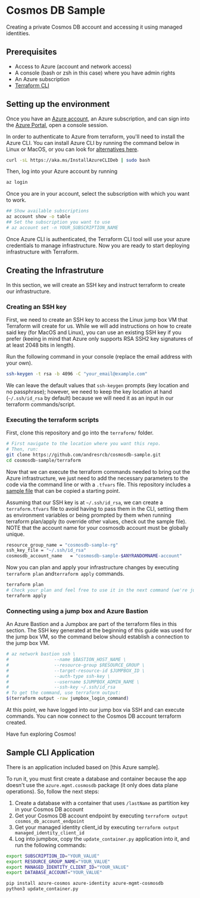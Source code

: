 # Cosmos DB Sample

Creating a private Cosmos DB account and accessing it using managed identities.

## Prerequisites
- Access to Azure (account and network access)
- A console (bash or zsh in this case) where you have admin rights
- An Azure subscription
- [Terraform CLI](https://www.terraform.io/downloads)

## Setting up the environment
Once you have an [Azure account](https://azure.microsoft.com/en-us/free/search/), an Azure subscription, and can sign into the [Azure Portal](https://portal.azure.com/), open a console session.

In order to authenticate to Azure from terraform, you'll need to install the Azure CLI. You can install Azure CLI by running the command below in Linux or MacOS, or you can look for [alternatives here](https://docs.microsoft.com/en-us/cli/azure/install-azure-cli).
```sh
curl -sL https://aka.ms/InstallAzureCLIDeb | sudo bash
```

Then, log into your Azure account by running
```sh
az login
```

Once you are in your account, select the subscription with which you want to work.
```sh
## Show available subscriptions
az account show -o table
## Set the subscription you want to use
# az account set -n YOUR_SUBSCRIPTION_NAME
```

Once Azure CLI is authenticated, the Terraform CLI tool will use your azure credentials to manage infrastructure. Now you are ready to start deploying infrastructure with Terraform.

## Creating the Infrastruture
In this section, we will create an SSH key and instruct terraform to create our infrastructure.

### Creating an SSH key
First, we need to create an SSH key to access the Linux jump box VM that Terraform will create for us. While we will add instructions on how to create said key (for MacOS and Linux), you can use an existing SSH key if you prefer (keeing in mind that Azure only supports RSA SSH2 key signatures of at least 2048 bits in length).

Run the following command in your console (replace the email address with your own).
```sh
ssh-keygen -t rsa -b 4096 -C "your_email@example.com"
```

We can leave the default values that `ssh-keygen` prompts (key location and no passphrase); however, we need to keep the key location at hand (`~/.ssh/id_rsa` by default) because we will need it as an input in our terraform commands/script.

### Executing the terraform scripts
First, clone this repository and go into the `terraform/` folder.

```sh
# First navigate to the location where you want this repo.
# Then, run:
git clone https://github.com/andresrcb/cosmosdb-sample.git
cd cosmosdb-sample/terraform
```

Now that we can execute the terraform commands needed to bring out the Azure infrastructure, we just need to add the necessary parameters to the code via the command line or with a `.tfvars` file. This repository includes a [sample file](/terraform/terraform.tfvars.sample) that can be copied a starting point.

Assuming that our SSH key is at `~/.ssh/id_rsa`, we can create a `terraform.tfvars` file to avoid having to pass them in the CLI, setting them as environment variables or being prompted by them when running terraform plan/apply (to override other values, check out the sample file). NOTE that the account name for your cosmosdb account must be globally unique.

```sh
resource_group_name = "cosmosdb-sample-rg"
ssh_key_file = "~/.ssh/id_rsa"
cosmosdb_account_name   = "cosmosdb-sample-$ANYRANDOMNAME-account"
```

Now you can plan and apply your infrastructure changes by executing `terraform plan` and`terraform apply` commands.

```sh
terraform plan
# Check your plan and feel free to use it in the next command (we're just running apply as-is)
terraform apply
```

### Connecting using a jump box and Azure Bastion
An Azure Bastion and a Jumpbox are part of the terraform files in this section. The SSH key generated at the beginning of this guide was used for the jump box VM, so the command below should establish a connection to the jump box VM.

```sh
# az network bastion ssh \
#                 --name $BASTION_HOST_NAME \
#                 --resource-group $RESOURCE_GROUP \
#                 --target-resource-id $JUMPBOX_ID \
#                 --auth-type ssh-key \
#                 --username $JUMPBOX_ADMIN_NAME \
#                 --ssh-key ~/.ssh/id_rsa 
# To get the command, use terraform output:
$(terraform output -raw jumpbox_login_command)
```

At this point, we have logged into our jump box via SSH and can execute commands. You can now connect to the Cosmos DB account terraform created.

Have fun exploring Cosmos!

## Sample CLI Application

There is an application included based on [this Azure sample].

To run it, you must first create a database and container because the app doesn't use the `azure.mgmt.cosmosdb` package (it only does data plane operations). So, follow the next steps:

1. Create a database with a container that uses `/lastName` as partition key in your Cosmos DB account
1. Get your Cosmos DB account endpoint by executing `terraform output cosmos_db_account_endpoint`
1. Get your managed identity client_id by executing `terraform output managed_identity_client_id`
1. Log into jumpbox, copy the `update_container.py` application into it, and run the following commands:

```sh
export SUBSCRIPTION_ID="YOUR_VALUE"
export RESOURCE_GROUP_NAME="YOUR_VALUE"
export MANAGED_IDENTITY_CLIENT_ID="YOUR_VALUE"
export DATABASE_ACCOUNT="YOUR_VALUE"

pip install azure-cosmos azure-identity azure-mgmt-cosmosdb
python3 update_container.py
```
